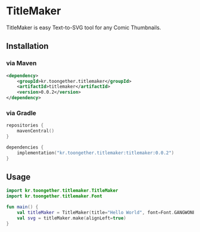 # TitleMaker
TitleMaker is easy Text-to-SVG tool for any Comic Thumbnails.

## Installation
### via Maven
```xml
<dependency>
    <groupId>kr.toongether.titlemaker</groupId>
    <artifactId>titlemaker</artifactId>
    <version>0.0.2</version>
</dependency>
```
### via Gradle
```kts
repositories {
    mavenCentral()
}

dependencies {
    implementation("kr.toongether.titlemaker:titlemaker:0.0.2")
}
```

## Usage
```kotlin
import kr.toongether.titlemaker.TitleMaker
import kr.toongether.titlemaker.Font

fun main() {
    val titleMaker = TitleMaker(title="Hello World", font=Font.GANGWONEDUPOWER)
    val svg = titleMaker.make(alignLeft=true)
}
```